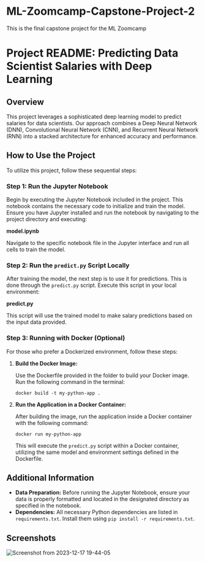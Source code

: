 # ML-Zoomcamp-Capstone-Project-2
This is the final capstone project for the ML Zoomcamp

# Project README: Predicting Data Scientist Salaries with Deep Learning

## Overview

This project leverages a sophisticated deep learning model to predict salaries for data scientists. Our approach combines a Deep Neural Network (DNN), Convolutional Neural Network (CNN), and Recurrent Neural Network (RNN) into a stacked architecture for enhanced accuracy and performance.

## How to Use the Project

To utilize this project, follow these sequential steps:

### Step 1: Run the Jupyter Notebook

Begin by executing the Jupyter Notebook included in the project. This notebook contains the necessary code to initialize and train the model. Ensure you have Jupyter installed and run the notebook by navigating to the project directory and executing:


**model.ipynb**


Navigate to the specific notebook file in the Jupyter interface and run all cells to train the model.

### Step 2: Run the `predict.py` Script Locally

After training the model, the next step is to use it for predictions. This is done through the `predict.py` script. Execute this script in your local environment:


**predict.py**


This script will use the trained model to make salary predictions based on the input data provided.

### Step 3: Running with Docker (Optional)

For those who prefer a Dockerized environment, follow these steps:

1. **Build the Docker Image:**

   Use the Dockerfile provided in the folder to build your Docker image. Run the following command in the terminal:

   ```shell
   docker build -t my-python-app .
   ```

2. **Run the Application in a Docker Container:**

   After building the image, run the application inside a Docker container with the following command:

   ```shell
   docker run my-python-app
   ```

   This will execute the `predict.py` script within a Docker container, utilizing the same model and environment settings defined in the Dockerfile.

## Additional Information

- **Data Preparation:** Before running the Jupyter Notebook, ensure your data is properly formatted and located in the designated directory as specified in the notebook.
- **Dependencies:** All necessary Python dependencies are listed in `requirements.txt`. Install them using `pip install -r requirements.txt`.

## Screenshots

![Screenshot from 2023-12-17 19-44-05](https://github.com/Bcopeland64/ML-Zoomcamp-Capstone-Project-2/assets/47774770/8f4abdbb-77fa-46d7-8836-1e3e8d3b3451)


